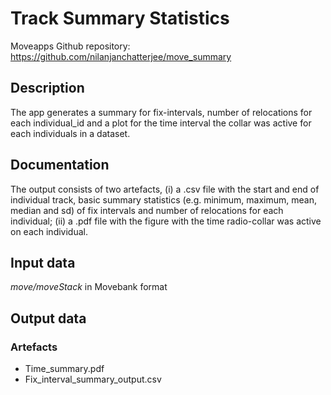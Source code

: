 # Track Summary Statistics

Moveapps 
Github repository: https://github.com/nilanjanchatterjee/move_summary

## Description
The app generates a summary for fix-intervals, number of relocations for each individual_id and a plot for the time interval the collar was active for each individuals in a dataset.

## Documentation

The output consists of two artefacts, (i) a .csv file with the start and end of individual track, basic summary statistics (e.g. minimum, maximum, mean, median and sd) of fix intervals and number of relocations for each individual; (ii) a .pdf file with the figure with the time radio-collar was active on each individual.

## Input data

*move/moveStack* in Movebank format 

## Output data

### Artefacts
- Time_summary.pdf
- Fix_interval_summary_output.csv
